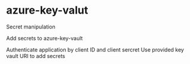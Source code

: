 # azure-key-valut
Secret manipulation

Add secrets to azure-key-vault

Authenticate application by client ID and client sercret
Use provided key vault URI to add secrets
